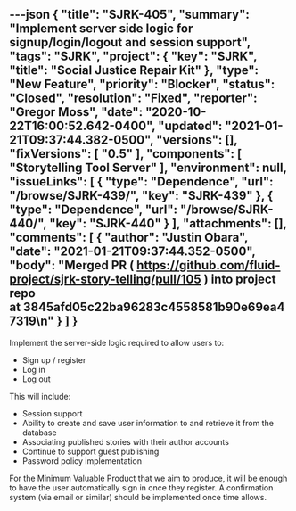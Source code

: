 ---json
{
  "title": "SJRK-405",
  "summary": "Implement server side logic for signup/login/logout and session support",
  "tags": "SJRK",
  "project": {
    "key": "SJRK",
    "title": "Social Justice Repair Kit"
  },
  "type": "New Feature",
  "priority": "Blocker",
  "status": "Closed",
  "resolution": "Fixed",
  "reporter": "Gregor Moss",
  "date": "2020-10-22T16:00:52.642-0400",
  "updated": "2021-01-21T09:37:44.382-0500",
  "versions": [],
  "fixVersions": [
    "0.5"
  ],
  "components": [
    "Storytelling Tool Server"
  ],
  "environment": null,
  "issueLinks": [
    {
      "type": "Dependence",
      "url": "/browse/SJRK-439/",
      "key": "SJRK-439"
    },
    {
      "type": "Dependence",
      "url": "/browse/SJRK-440/",
      "key": "SJRK-440"
    }
  ],
  "attachments": [],
  "comments": [
    {
      "author": "Justin Obara",
      "date": "2021-01-21T09:37:44.352-0500",
      "body": "Merged PR ( <https://github.com/fluid-project/sjrk-story-telling/pull/105> ) into project repo at 3845afd05c22ba96283c4558581b90e69ea47319\n"
    }
  ]
}
---
Implement the server-side logic required to allow users to:

* Sign up / register
* Log in
* Log out

This will include:

* Session support
* Ability to create and save user information to and retrieve it from the database
* Associating published stories with their author accounts
* Continue to support guest publishing
* Password policy implementation

For the Minimum Valuable Product that we aim to produce, it will be enough to have the user automatically sign in once they register. A confirmation system (via email or similar) should be implemented once time allows.

        